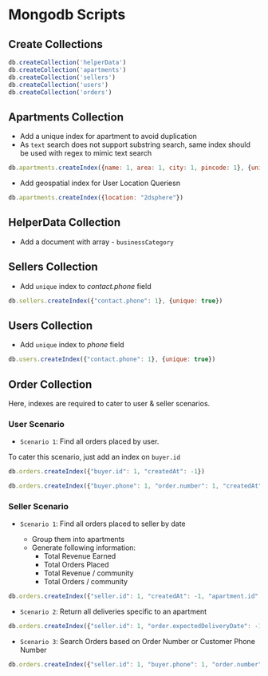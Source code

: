 # Mongodb Scripts

## Create Collections

```js
db.createCollection('helperData')
db.createCollection('apartments')
db.createCollection('sellers')
db.createCollection('users')
db.createCollection('orders')
```

## Apartments Collection

- Add a unique index for apartment to avoid duplication
- As `text` search does not support substring search, same index should be used with regex to mimic text search

```js
db.apartments.createIndex({name: 1, area: 1, city: 1, pincode: 1}, {unique: true})
```

- Add geospatial index for User Location Queriesn

```js
db.apartments.createIndex({location: "2dsphere"})
```

## HelperData Collection

- Add a document with array - `businessCategory`

## Sellers Collection

- Add `unique` index to _contact.phone_ field

```js
db.sellers.createIndex({"contact.phone": 1}, {unique: true})
```

## Users Collection

- Add `unique` index to _phone_ field

```js
db.users.createIndex({"contact.phone": 1}, {unique: true})
```

## Order Collection

Here, indexes are required to cater to user & seller scenarios.

### User Scenario

- `Scenario 1`: Find all orders placed by user.

To cater this scenario, just add an index on `buyer.id`

```js
db.orders.createIndex({"buyer.id": 1, "createdAt": -1})
```

```js
db.orders.createIndex({"buyer.phone": 1, "order.number": 1, "createdAt": -1})
```

### Seller Scenario

- `Scenario 1`: Find all orders placed to seller by date

  - Group them into apartments
  - Generate following information:
    - Total Revenue Earned
    - Total Orders Placed
    - Total Revenue / community
    - Total Orders / community

```js
db.orders.createIndex({"seller.id": 1, "createdAt": -1, "apartment.id": 1})
```

- `Scenario 2`: Return all deliveries specific to an apartment

```js
db.orders.createIndex({"seller.id": 1, "order.expectedDeliveryDate": -1, "apartment.id": 1})
```

- `Scenario 3`: Search Orders based on Order Number or Customer Phone Number

```js
db.orders.createIndex({"seller.id": 1, "buyer.phone": 1, "order.number": 1, "createdAt": -1})
```
